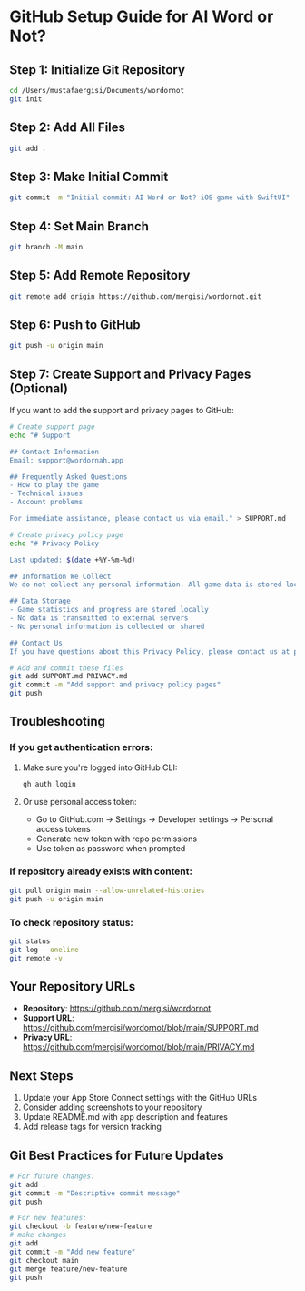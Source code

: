# GitHub Setup Guide for AI Word or Not?

## Step 1: Initialize Git Repository
```bash
cd /Users/mustafaergisi/Documents/wordornot
git init
```

## Step 2: Add All Files
```bash
git add .
```

## Step 3: Make Initial Commit
```bash
git commit -m "Initial commit: AI Word or Not? iOS game with SwiftUI"
```

## Step 4: Set Main Branch
```bash
git branch -M main
```

## Step 5: Add Remote Repository
```bash
git remote add origin https://github.com/mergisi/wordornot.git
```

## Step 6: Push to GitHub
```bash
git push -u origin main
```

## Step 7: Create Support and Privacy Pages (Optional)
If you want to add the support and privacy pages to GitHub:

```bash
# Create support page
echo "# Support

## Contact Information
Email: support@wordornah.app

## Frequently Asked Questions
- How to play the game
- Technical issues
- Account problems

For immediate assistance, please contact us via email." > SUPPORT.md

# Create privacy policy page
echo "# Privacy Policy

Last updated: $(date +%Y-%m-%d)

## Information We Collect
We do not collect any personal information. All game data is stored locally on your device.

## Data Storage
- Game statistics and progress are stored locally
- No data is transmitted to external servers
- No personal information is collected or shared

## Contact Us
If you have questions about this Privacy Policy, please contact us at privacy@wordornah.app" > PRIVACY.md

# Add and commit these files
git add SUPPORT.md PRIVACY.md
git commit -m "Add support and privacy policy pages"
git push
```

## Troubleshooting

### If you get authentication errors:
1. Make sure you're logged into GitHub CLI:
   ```bash
   gh auth login
   ```

2. Or use personal access token:
   - Go to GitHub.com → Settings → Developer settings → Personal access tokens
   - Generate new token with repo permissions
   - Use token as password when prompted

### If repository already exists with content:
```bash
git pull origin main --allow-unrelated-histories
git push -u origin main
```

### To check repository status:
```bash
git status
git log --oneline
git remote -v
```

## Your Repository URLs
- **Repository**: https://github.com/mergisi/wordornot
- **Support URL**: https://github.com/mergisi/wordornot/blob/main/SUPPORT.md
- **Privacy URL**: https://github.com/mergisi/wordornot/blob/main/PRIVACY.md

## Next Steps
1. Update your App Store Connect settings with the GitHub URLs
2. Consider adding screenshots to your repository
3. Update README.md with app description and features
4. Add release tags for version tracking

## Git Best Practices for Future Updates
```bash
# For future changes:
git add .
git commit -m "Descriptive commit message"
git push

# For new features:
git checkout -b feature/new-feature
# make changes
git add .
git commit -m "Add new feature"
git checkout main
git merge feature/new-feature
git push
```
